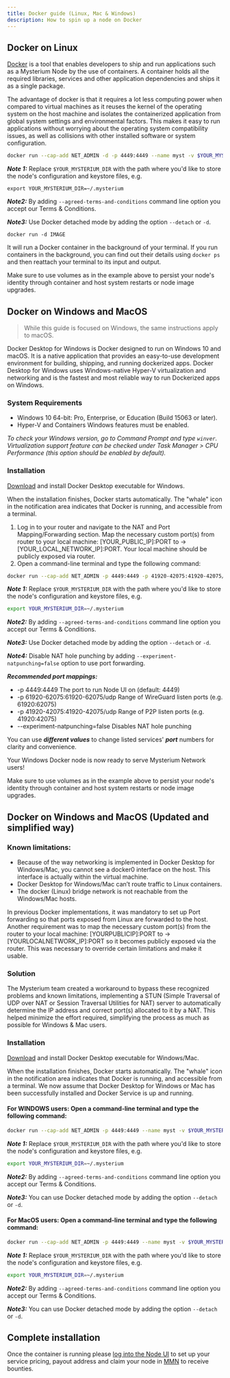 ```yaml
---
title: Docker guide (Linux, Mac & Windows)
description: How to spin up a node on Docker
---
```


## Docker on Linux

[Docker](https://www.docker.com/) is a tool that enables developers to ship and run applications such as a Mysterium Node by the use of containers.
A container holds all the required libraries, services and other application dependencies and ships it as a single package.

The advantage of docker is that it requires a lot less computing power when compared to virtual machines as it reuses the kernel of the operating system on the host machine and isolates the containerized application from global system settings and environmental factors.
This makes it easy to run applications without worrying about the operating system compatibility issues, as well as collisions with other installed software or system configuration.


```bash
docker run --cap-add NET_ADMIN -d -p 4449:4449 --name myst -v $YOUR_MYSTERIUM_DIR:/var/lib/mysterium-node mysteriumnetwork/myst:latest service --agreed-terms-and-conditions wireguard
```

**_Note 1:_** Replace `$YOUR_MYSTERIUM_DIR` with the path where you'd like to store the node's configuration and keystore files, e.g.

```
export YOUR_MYSTERIUM_DIR=~/.mysterium
```

**_Note2:_** By adding `--agreed-terms-and-conditions` command line option you accept our Terms & Conditions.

**_Note3:_** Use Docker detached mode by adding the option `--detach` or `-d`.

```
docker run -d IMAGE
```

It will run a Docker container in the background of your terminal.
If you run containers in the background, you can find out their details using `docker ps` and then reattach your terminal to its input and output.

Make sure to use volumes as in the example above to persist your node's identity through container and host system restarts or node image upgrades.

## Docker on Windows and MacOS

> While this guide is focused on Windows, the same instructions apply to macOS.

Docker Desktop for Windows is Docker designed to run on Windows 10 and macOS.
It is a native application that provides an easy-to-use development environment for building, shipping, and running dockerized apps.
Docker Desktop for Windows uses Windows-native Hyper-V virtualization and networking and is the fastest and most reliable way to run Dockerized apps on Windows.

### System Requirements

-   Windows 10 64-bit: Pro, Enterprise, or Education (Build 15063 or later).
-   Hyper-V and Containers Windows features must be enabled.

_To check your Windows version, go to Command Prompt and type `winver`.
Virtualization support feature can be checked under Task Manager > CPU Performance (this option should be enabled by default)._

### Installation

[Download](https://hub.docker.com/editions/community/docker-ce-desktop-windows/) and install Docker Desktop executable for Windows.

When the installation finishes, Docker starts automatically. The "whale" icon  
in the notification area indicates that Docker is running, and accessible from a terminal.

1.  Log in to your router and navigate to the NAT and Port Mapping/Forwarding section. Map the necessary custom port(s) from router to your local machine: [YOUR_PUBLIC_IP]:PORT to -> [YOUR_LOCAL_NETWORK_IP]:PORT. Your local machine should be publicly exposed via router.
2.  Open a command-line terminal and type the following command:

```bash
docker run --cap-add NET_ADMIN -p 4449:4449 -p 41920-42075:41920-42075/udp -p 61920-62075:61920-62075/udp --name myst -v $YOUR_MYSTERIUM_DIR:/var/lib/mysterium-node mysteriumnetwork/myst:latest --experiment-natpunching=false --p2p.listen.ports=41920:42075 service --agreed-terms-and-conditions --wireguard.listen.ports=61920:62075 wireguard
```

**_Note 1:_** Replace `$YOUR_MYSTERIUM_DIR` with the path where you'd like to store the node's configuration and keystore files, e.g.

```bash
export YOUR_MYSTERIUM_DIR=~/.mysterium
```

**_Note2:_** By adding `--agreed-terms-and-conditions` command line option you accept our Terms & Conditions.

**_Note3:_** Use  Docker detached mode by adding the option `--detach` or `-d`.

**_Note4:_** Disable NAT hole punching by adding `--experiment-natpunching=false` option to use port forwarding.

**_Recommended port mappings:_**

- -p 4449:4449 The port to run Node UI on (default: 4449)
- -p 61920-62075:61920-62075/udp Range of WireGuard listen ports (e.g. 61920:62075)
- -p 41920-42075:41920-42075/udp Range of P2P listen ports (e.g. 41920:42075)
- --experiment-natpunching=false Disables NAT hole punching

You can use **_different values_** to change listed services' **_port_** numbers for clarity and convenience.

Your Windows Docker node is now ready to serve Mysterium Network users!

Make sure to use volumes as in the example above to persist your node's identity through container and host system restarts or node image upgrades.

## Docker on Windows and MacOS (Updated and simplified way)

### Known limitations:

- Because of the way networking is implemented in Docker Desktop for Windows/Mac, you cannot see a docker0 interface on the host. This interface is actually within the virtual machine.
- Docker Desktop for Windows/Mac can’t route traffic to Linux containers. 
- The docker (Linux) bridge network is not reachable from the Windows/Mac hosts.

In previous Docker implementations, it was mandatory to set up Port forwarding so that ports exposed from Linux are forwarded to the host.
Another requirement was to map the necessary custom port(s) from the router to your local machine: [YOURPUBLICIP]:PORT to -> [YOURLOCALNETWORK_IP]:PORT so it becomes publicly exposed via the router. This was necessary to override certain limitations and make it usable.

### Solution

The Mysterium team created a workaround to bypass these recognized problems and known limitations, implementing a STUN (Simple Traversal of UDP over NAT or Session Traversal Utilities for NAT) server to automatically determine the IP address and correct port(s) allocated to it by a NAT. This helped minimize the effort required, simplifying the process as much as possible for Windows & Mac users.

### Installation

[Download](https://www.docker.com/products/docker-desktop) and install Docker Desktop executable for Windows/Mac.

When the installation finishes, Docker starts automatically. The "whale" icon in the notification area indicates that Docker is running, and accessible from a terminal. We now assume that Docker Desktop for Windows or Mac has been successfully installed and Docker Service is up and running.

#### For WINDOWS users: Open a command-line terminal and type the following command:

```bash
docker run --cap-add NET_ADMIN -p 4449:4449 --name myst -v $YOUR_MYSTERIUM_DIR:/var/lib/mysterium-node mysteriumnetwork/myst:latest service --agreed-terms-and-conditions wireguard
```

**_Note 1:_** Replace `$YOUR_MYSTERIUM_DIR` with the path where you'd like to store the node's configuration and keystore files, e.g.

```bash
export YOUR_MYSTERIUM_DIR=~/.mysterium
```

**_Note2:_** By adding `--agreed-terms-and-conditions` command line option you accept our Terms & Conditions.

**_Note3:_** You can use Docker detached mode by adding the option `--detach` or `-d`.


#### For MacOS users: Open a command-line terminal and type the following command:

```bash
docker run --cap-add NET_ADMIN -p 4449:4449 --name myst -v $YOUR_MYSTERIUM_DIR:/var/lib/mysterium-node --device /dev/net/tun:/dev/net/tun mysteriumnetwork/myst:latest service --agreed-terms-and-conditions wireguard
```

**_Note 1:_** Replace `$YOUR_MYSTERIUM_DIR` with the path where you'd like to store the node's configuration and keystore files, e.g.

```bash
export YOUR_MYSTERIUM_DIR=~/.mysterium
```

**_Note2:_** By adding `--agreed-terms-and-conditions` command line option you accept our Terms & Conditions.

**_Note3:_** You can use Docker detached mode by adding the option `--detach` or `-d`.



## Complete installation

Once the container is running please [log into the Node UI](/node-runners/node-ui/) to set up your service pricing, payout address and claim your node in [MMN](https://testnet2.mysterium.network) to receive bounties.
